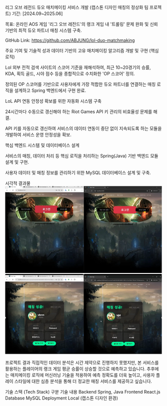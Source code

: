 리그 오브 레전드 듀오 매치메이킹 서비스 개발 (캡스톤 디자인 매칭의 정상화 팀 프로젝트)
기간: [2024.09~2025.06]

목표: 온라인 AOS 게임 '리그 오브 레전드'의 랭크 게임 내 '트롤링' 문제 완화 및 신뢰 기반의 최적 듀오 파트너 매칭 시스템 구축.

GitHub Link: https://github.com/ABJUNG/lol-duo-matchmaking

주요 기여 및 기술적 성과
데이터 기반의 고유 매치메이킹 알고리즘 개발 및 구현 (핵심 로직)

Lol 외부 전적 검색 사이트의 스코어 기준을 재해석하여, 최근 10~20경기의 승률, KDA, 획득 골드, 시야 점수 등을 종합적으로 수치화한 'OP 스코어' 정의.

정의된 OP 스코어를 기반으로 사용자에게 가장 적합한 듀오 파트너를 연결하는 매칭 로직을 설계하고 Spring 백엔드에서 구현 완료.

LoL API 연동 안정성 확보를 위한 자동화 시스템 구축

24시간마다 수동으로 갱신해야 하는 Riot Games API 키 관리의 비효율성 문제를 해결.

API 키를 자동으로 갱신하여 서비스의 데이터 연동이 중단 없이 지속되도록 하는 모듈을 개발하여 서비스 운영 안정성을 확보.

핵심 백엔드 시스템 및 데이터베이스 설계

서비스의 매칭, 데이터 처리 등 핵심 로직을 처리하는 Spring(Java) 기반 백엔드 모듈 설계 및 구현.

사용자 데이터 및 매칭 정보를 관리하기 위한 MySQL 데이터베이스 설계 및 구축.

시각적 결과물
![프로젝트 메인 화면](images/main_screen.png)
![매치메이킹 결과 화면](images/matching_result.png)

프로젝트 결과
직접적인 데이터 분석은 시간 제약으로 진행하지 못했지만, 본 서비스를 활용하는 플레이어의 랭크 게임 평균 승률이 상승할 것으로 예측하고 있습니다. 추후에는 매치메이킹 로직에 머신러닝 기술을 적용하여 예측 정확도를 더욱 높이고, 사용자 플레이 스타일에 대한 심층 분석을 통해 더 정교한 매칭 서비스를 제공하고 싶습니다.

기술 스택 (Tech Stack)
구분	      기술 내용
Backend	    Spring, Java
Frontend	  React.js
Database	  MySQL
Deployment	Local (캡스톤 디자인 환경)
